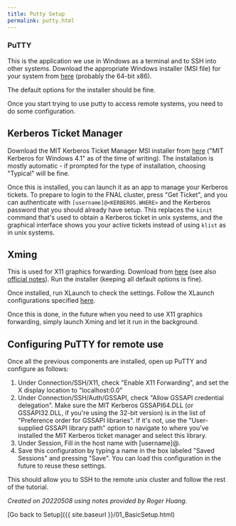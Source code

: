 ```yaml
---
title: Putty Setup 
permalink: putty.html 
---
```



### PuTTY

This is the application we use in Windows as a terminal and to SSH into other systems. Download the appropriate Windows installer (MSI file) for your system from [here](https://www.chiark.greenend.org.uk/~sgtatham/putty/latest.html) (probably the 64-bit x86).

The default options for the installer should be fine.

Once you start trying to use putty to access remote systems, you need to do some configuration. 

## Kerberos Ticket Manager

Download the MIT Kerberos Ticket Manager MSI installer from [here](http://web.mit.edu/kerberos/dist/#kfw-4.1) ("MIT Kerberos for Windows 4.1" as of the time of writing). The installation is mostly automatic - if prompted for the type of installation, choosing "Typical" will be fine.

Once this is installed, you can launch it as an app to manage your Kerberos tickets. To prepare to login to the FNAL cluster, press "Get Ticket", and you can authenticate with `[username]@<KERBEROS.WHERE>` and the Kerberos password that you should already have setup. This replaces the `kinit` command that's used to obtain a Kerberos ticket in unix systems, and the graphical interface shows you your active tickets instead of using `klist` as in unix systems.

## Xming

This is used for X11 graphics forwarding. Download from [here](https://sourceforge.net/projects/xming/) (see also [official notes](http://www.straightrunning.com/XmingNotes/)). Run the installer (keeping all default options is fine).

Once installed, run XLaunch to check the settings. Follow the XLaunch configurations specified [here](http://www.geo.mtu.edu/geoschem/docs/putty_install.html).

Once this is done, in the future when you need to use X11 graphics forwarding, simply launch Xming and let it run in the background.

## Configuring PuTTY for remote use

Once all the previous components are installed, open up PuTTY and configure as follows:

1. Under Connection/SSH/X11, check "Enable X11 Forwarding", and set the X display location to "localhost:0.0"
2. Under Connection/SSH/Auth/GSSAPI, check "Allow GSSAPI credential delegation". Make sure the MIT Kerberos GSSAPI64.DLL (or GSSAPI32.DLL, if you're using the 32-bit version) is in the list of "Preference order for GSSAPI libraries". If it's not, use the "User-supplied GSSAPI library path" option to navigate to where you've installed the MIT Kerberos ticket manager and select this library.
3. Under Session, Fill in the host name with [username]@<systemaddress>. 
4. Save this configuration by typing a name in the box labeled "Saved Sessions" and pressing "Save". You can load this configuration in the future to reuse these settings.

This should allow you to SSH to the remote unix cluster and follow the rest of the tutorial.

*Created on 20220508 using notes provided by Roger Huang.* 

[Go back to Setup]({{ site.baseurl }}/01_BasicSetup.html) 
